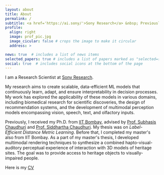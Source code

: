 ```yaml
---
layout: about
title: About
permalink: /
subtitle: <a href='https://ai.sony/'>Sony Research</a> &nbsp; Previously @<a href='https://www.iitb.ac.in/'>IIT Bombay</a>
profile:
  align: right
  image: prof_pic.jpg
  image_cicular: false # crops the image to make it circular
  address: >

news: true  # includes a list of news items
selected_papers: true # includes a list of papers marked as "selected={true}"
social: true  # includes social icons at the bottom of the page
---
```


I am a Research Scientist at [Sony Research](https://ai.sony/). 

My research aims to create scalable, data-efficient ML models that continuously learn, adapt, and ensure interpretability in decision processes. My work has explored the applicability of these models in various domains, including biomedical research for scientific discoveries, the design of recommendation systems, and the development of multimodal perception models encompassing vision, speech, text, and olfactory inputs.


<!-- My research is motivated by the goal of <i>modeling</i> and <i>synthesizing</i>  a multimodal perception system using ML tools. To achieve data efficiency, I also work on developing <i>active and transfer learning</i> algorithms for data-scarce domains, including biomedical, computer vision, natural language processing, and AI for science applications. -->

<!-- My research is motivated by the goal of <i>modeling</i> and <i>synthesizing</i> a multisensory (vision, speech, haptic, olfaction, and taste) perception system using machine learning tools. To achieve data efficiency, I also work on developing <i>active learning</i> algorithms to reduce the annotation load in supervised methods.  -->

Previously, I received my Ph.D. from [IIT Bombay](https://www.iitb.ac.in/), advised by [Prof. Subhasis Chaudhuri](https://www.ee.iitb.ac.in/~sc/main/main.html) and [Prof. Siddhartha Chaudhuri](https://www.cse.iitb.ac.in/~sidch/). My thesis was on <i>Label-Efficient Distance Metric Learning</i>. Before that, I completed my master's also from IIT Bombay. As a part of my master's thesis, I developed multimodal rendering techniques to synthesize a combined hapto-visual-auditory perceptual experience of interaction with 3D models of heritage sites. The goal was to provide access to heritage objects to visually-impaired people.

Here is my [CV](assets/pdf/priyadarshini_cv.pdf)
